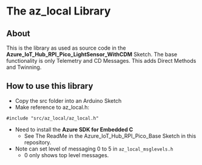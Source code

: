 # The az_local Library

## About
This is the library as used as source code in the **Azure_IoT_Hub_RPI_Pico_LightSensor_WithCDM** Sketch. 
The base functionality is only Telemetry and CD Messages. This adds Direct Methods and Twinning.

## How to use this library

- Copy the src folder into an Arduino Sketch
- Make reference to az_local.h:
```
#include "src/az_local/az_local.h"
```
- Need to install the **Azure SDK for Embedded C**
  - See The ReadMe in the Azure_IoT_Hub_RPI_Pico_Base Sketch in this repository.
- Note can set level of messaging 0 to 5 in ```az_local_msglevels.h``` 
  - 0 only shows top level messages.
